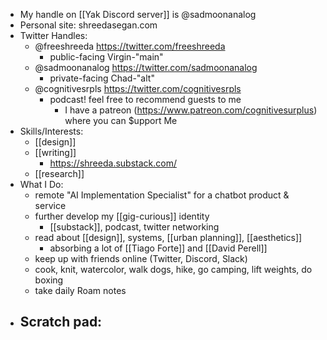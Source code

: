 - My handle on [[Yak Discord server]] is @sadmoonanalog
- Personal site: shreedasegan.com  
- Twitter Handles:
    - @freeshreeda https://twitter.com/freeshreeda
        - public-facing Virgin-"main" 
    - @sadmoonanalog https://twitter.com/sadmoonanalog
        - private-facing Chad-"alt"  
    - @cognitivesrpls https://twitter.com/cognitivesrpls 
        - podcast! feel free to recommend guests to me
            - I have a patreon (https://www.patreon.com/cognitivesurplus) where you can $upport Me
- Skills/Interests: 
    - [[design]]
    - [[writing]] 
        - https://shreeda.substack.com/
    - [[research]]
- What I Do: 
    - remote "AI Implementation Specialist" for a chatbot product & service 
    - further develop my [[gig-curious]] identity 
        - [[substack]], podcast, twitter networking
    - read about [[design]], systems, [[urban planning]], [[aesthetics]]
        - absorbing a lot of [[Tiago Forte]] and [[David Perell]]
    - keep up with friends online (Twitter, Discord, Slack) 
    - cook, knit, watercolor, walk dogs, hike, go camping, lift weights, do boxing
    - take daily Roam notes
- Scratch pad: 
    -  
